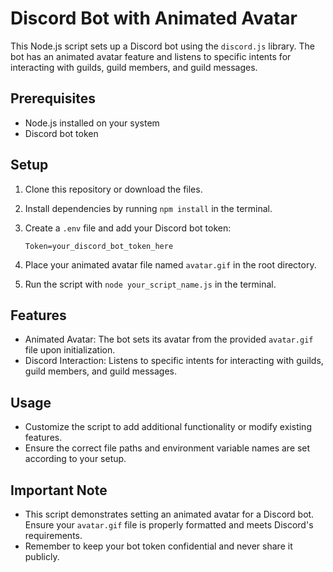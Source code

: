 # Discord Bot with Animated Avatar

This Node.js script sets up a Discord bot using the `discord.js` library. The bot has an animated avatar feature and listens to specific intents for interacting with guilds, guild members, and guild messages.

## Prerequisites

- Node.js installed on your system
- Discord bot token

## Setup

1. Clone this repository or download the files.
2. Install dependencies by running `npm install` in the terminal.
3. Create a `.env` file and add your Discord bot token:

    ```plaintext
    Token=your_discord_bot_token_here
    ```

4. Place your animated avatar file named `avatar.gif` in the root directory.
5. Run the script with `node your_script_name.js` in the terminal.

## Features

- Animated Avatar: The bot sets its avatar from the provided `avatar.gif` file upon initialization.
- Discord Interaction: Listens to specific intents for interacting with guilds, guild members, and guild messages.

## Usage

- Customize the script to add additional functionality or modify existing features.
- Ensure the correct file paths and environment variable names are set according to your setup.

## Important Note

- This script demonstrates setting an animated avatar for a Discord bot. Ensure your `avatar.gif` file is properly formatted and meets Discord's requirements.
- Remember to keep your bot token confidential and never share it publicly.